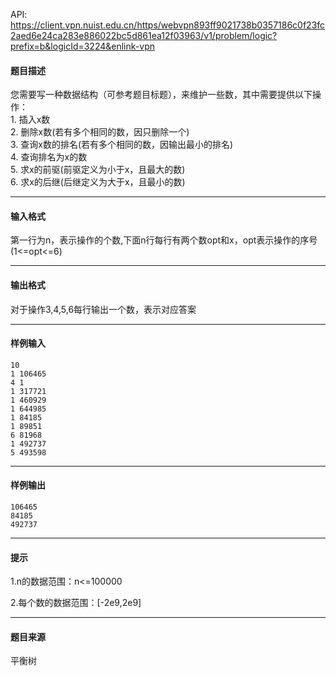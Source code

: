 API: https://client.vpn.nuist.edu.cn/https/webvpn893ff9021738b0357186c0f23fc2aed6e24ca283e886022bc5d861ea12f03963/v1/problem/logic?prefix=b&logicId=3224&enlink-vpn

#### 题目描述

您需要写一种数据结构（可参考题目标题），来维护一些数，其中需要提供以下操作：  
1\. 插入x数  
2\. 删除x数(若有多个相同的数，因只删除一个)  
3\. 查询x数的排名(若有多个相同的数，因输出最小的排名)  
4\. 查询排名为x的数  
5\. 求x的前驱(前驱定义为小于x，且最大的数)  
6\. 求x的后继(后继定义为大于x，且最小的数)  

---

#### 输入格式

第一行为n，表示操作的个数,下面n行每行有两个数opt和x，opt表示操作的序号(1<=opt<=6)

---

#### 输出格式

对于操作3,4,5,6每行输出一个数，表示对应答案

---

#### 样例输入
```
10
1 106465
4 1
1 317721
1 460929
1 644985
1 84185
1 89851
6 81968
1 492737
5 493598

```

---

#### 样例输出
```
106465
84185
492737

```

---

#### 提示

1.n的数据范围：n<=100000

2.每个数的数据范围：\[-2e9,2e9\]

---

#### 题目来源

平衡树